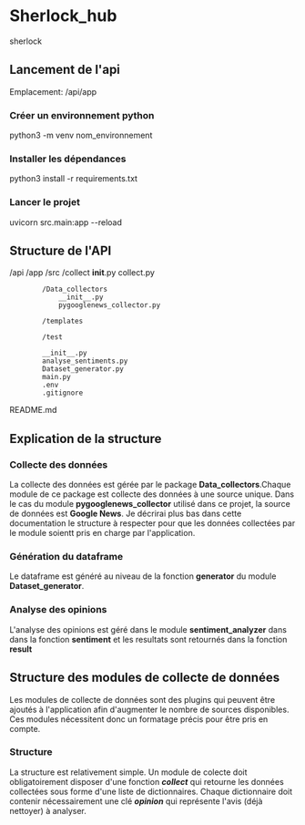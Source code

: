 # Sherlock_hub
sherlock

## Lancement de l'api

Emplacement: /api/app

### Créer un environnement python

python3 -m venv nom_environnement

### Installer les dépendances 

python3 install -r requirements.txt

### Lancer le projet 

uvicorn src.main:app --reload 


## Structure de l'API

/api
    /app
        /src
            /collect
                __init__.py
                collect.py

            /Data_collectors
                __init__.py
                pygooglenews_collector.py

            /templates

            /test

            __init__.py
            analyse_sentiments.py
            Dataset_generator.py
            main.py
            .env
            .gitignore
        
README.md

## Explication de la structure

### Collecte des données

La collecte des données est gérée par le package **Data_collectors**.Chaque module de ce package est collecte des données à une source unique. Dans le cas du module **pygooglenews_collector** utilisé dans ce projet, la source de données est **Google News**. Je décrirai plus bas dans cette documentation le structure à respecter pour que les données collectées par le module soientt pris en charge par l'application.

### Génération du dataframe 

Le dataframe est généré au niveau de la fonction **generator** du module **Dataset_generator**.

### Analyse des opinions

L'analyse des opinions est géré dans le module **sentiment_analyzer** dans dans la fonction **sentiment** et les resultats sont retournés dans la fonction **result** 


## Structure des modules de collecte de données

Les modules de collecte de données sont des plugins qui peuvent être ajoutés à l'application afin d'augmenter le nombre de sources disponibles. Ces modules nécessitent donc un formatage précis pour être pris en compte.

### Structure

La structure est relativement simple. Un module de colecte doit obligatoirement disposer d'une fonction ***collect*** qui retourne les données collectées sous forme d'une liste de dictionnaires. Chaque dictionnaire doit contenir nécessairement une clé ***opinion*** qui représente l'avis (déjà nettoyer) à analyser.


